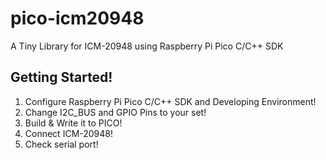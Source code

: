 # pico-icm20948
A Tiny Library for ICM-20948 using Raspberry Pi Pico C/C++ SDK
## Getting Started!
1. Configure Raspberry Pi Pico C/C++ SDK and Developing Environment!
1. Change I2C_BUS and GPIO Pins to your set!
1. Build & Write it to PICO!
1. Connect ICM-20948!
1. Check serial port!
